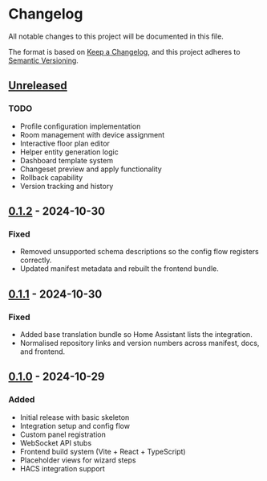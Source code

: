 # Changelog

All notable changes to this project will be documented in this file.

The format is based on [Keep a Changelog](https://keepachangelog.com/en/1.0.0/),
and this project adheres to [Semantic Versioning](https://semver.org/spec/v2.0.0.html).

## [Unreleased]

### TODO
- Profile configuration implementation
- Room management with device assignment
- Interactive floor plan editor
- Helper entity generation logic
- Dashboard template system
- Changeset preview and apply functionality
- Rollback capability
- Version tracking and history

## [0.1.2] - 2024-10-30

### Fixed
- Removed unsupported schema descriptions so the config flow registers correctly.
- Updated manifest metadata and rebuilt the frontend bundle.

## [0.1.1] - 2024-10-30

### Fixed
- Added base translation bundle so Home Assistant lists the integration.
- Normalised repository links and version numbers across manifest, docs, and frontend.

## [0.1.0] - 2024-10-29

### Added
- Initial release with basic skeleton
- Integration setup and config flow
- Custom panel registration
- WebSocket API stubs
- Frontend build system (Vite + React + TypeScript)
- Placeholder views for wizard steps
- HACS integration support

[Unreleased]: https://github.com/antbald/nidia-magic-composer/compare/v0.1.2...HEAD
[0.1.2]: https://github.com/antbald/nidia-magic-composer/releases/tag/v0.1.2
[0.1.1]: https://github.com/antbald/nidia-magic-composer/releases/tag/v0.1.1
[0.1.0]: https://github.com/antbald/nidia-magic-composer/releases/tag/v0.1.0
